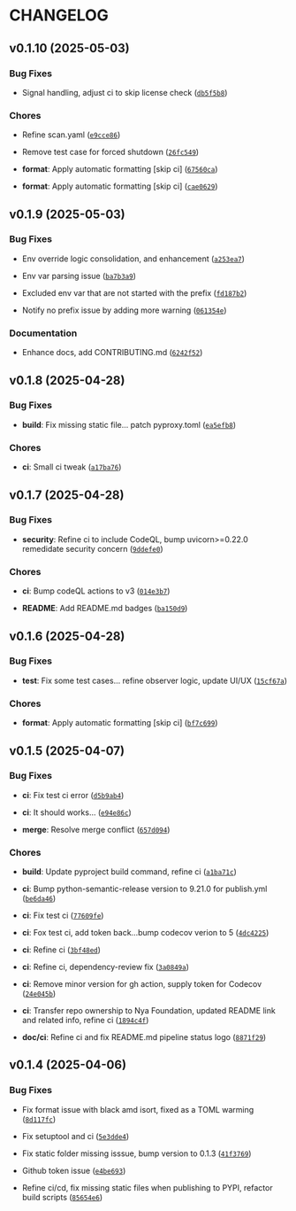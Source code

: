 # CHANGELOG


## v0.1.10 (2025-05-03)

### Bug Fixes

- Signal handling, adjust ci to skip license check
  ([`db5f5b8`](https://github.com/Nya-Foundation/NekoConf/commit/db5f5b86d348df4a239a8cf039118e18d65d297c))

### Chores

- Refine scan.yaml
  ([`e9cce86`](https://github.com/Nya-Foundation/NekoConf/commit/e9cce8618eb99d883ce3097f950dbb6216b0af5b))

- Remove test case for forced shutdown
  ([`26fc549`](https://github.com/Nya-Foundation/NekoConf/commit/26fc54974ff516486cb122ca67623b63e5ac37fb))

- **format**: Apply automatic formatting [skip ci]
  ([`67560ca`](https://github.com/Nya-Foundation/NekoConf/commit/67560ca91a4213d6a8928912026e7c7fbfe41416))

- **format**: Apply automatic formatting [skip ci]
  ([`cae0629`](https://github.com/Nya-Foundation/NekoConf/commit/cae062987b4411fe4cb5ee279bab8a69c07ac4fb))


## v0.1.9 (2025-05-03)

### Bug Fixes

- Env override logic consolidation, and enhancement
  ([`a253ea7`](https://github.com/Nya-Foundation/NekoConf/commit/a253ea7ae83513a3d4abeab1d601d7129b9eccad))

- Env var parsing issue
  ([`ba7b3a9`](https://github.com/Nya-Foundation/NekoConf/commit/ba7b3a9d77bc43dacfd3d5cedd33cc9f5a445bae))

- Excluded env var that are not started with the prefix
  ([`fd187b2`](https://github.com/Nya-Foundation/NekoConf/commit/fd187b2eb01d84ae6c446efcd184c28d75c6e14a))

- Notify no prefix issue by adding more warning
  ([`061354e`](https://github.com/Nya-Foundation/NekoConf/commit/061354e443dba54be0736aff8253f092b8dd312a))

### Documentation

- Enhance docs, add CONTRIBUTING.md
  ([`6242f52`](https://github.com/Nya-Foundation/NekoConf/commit/6242f52d3c7ed50cad30d0387b8389dacbf0ca90))


## v0.1.8 (2025-04-28)

### Bug Fixes

- **build**: Fix missing static file... patch pyproxy.toml
  ([`ea5efb8`](https://github.com/Nya-Foundation/NekoConf/commit/ea5efb81becef2d0534c6c5020db1b9bd81b1350))

### Chores

- **ci**: Small ci tweak
  ([`a17ba76`](https://github.com/Nya-Foundation/NekoConf/commit/a17ba763087be9a5034694c25d552d75070772c2))


## v0.1.7 (2025-04-28)

### Bug Fixes

- **security**: Refine ci to include CodeQL, bump uvicorn>=0.22.0 remedidate security concern
  ([`9ddefe0`](https://github.com/Nya-Foundation/NekoConf/commit/9ddefe09130b0a613ecb8c10e3cb8c4d89decdc8))

### Chores

- **ci**: Bump codeQL actions to v3
  ([`014e3b7`](https://github.com/Nya-Foundation/NekoConf/commit/014e3b737999b2b01fd46d2ea5cff3e2488a8002))

- **README**: Add README.md badges
  ([`ba150d9`](https://github.com/Nya-Foundation/NekoConf/commit/ba150d990c8a9307c3eebfd4cd13d21c67c288f3))


## v0.1.6 (2025-04-28)

### Bug Fixes

- **test**: Fix some test cases... refine observer logic, update UI/UX
  ([`15cf67a`](https://github.com/Nya-Foundation/NekoConf/commit/15cf67ad2304e4cd7ff4ed0a07c56dd8209e9967))

### Chores

- **format**: Apply automatic formatting [skip ci]
  ([`bf7c699`](https://github.com/Nya-Foundation/NekoConf/commit/bf7c699afba9a7a6eb30d006c0d743ed62ee75fd))


## v0.1.5 (2025-04-07)

### Bug Fixes

- **ci**: Fix test ci error
  ([`d5b9ab4`](https://github.com/Nya-Foundation/NekoConf/commit/d5b9ab40df1660a2cf56ecce147fab415a3eb5f9))

- **ci**: It should works...
  ([`e94e86c`](https://github.com/Nya-Foundation/NekoConf/commit/e94e86c41209c4ec19a1f04e1448f02ef3318716))

- **merge**: Resolve merge conflict
  ([`657d094`](https://github.com/Nya-Foundation/NekoConf/commit/657d0944d8a2ffba5c9a2e6acd8a2fa797160340))

### Chores

- **build**: Update pyproject build command, refine ci
  ([`a1ba71c`](https://github.com/Nya-Foundation/NekoConf/commit/a1ba71ce58598a6163faf8937933dcc1b9e3c6ea))

- **ci**: Bump python-semantic-release version to 9.21.0 for publish.yml
  ([`be6da46`](https://github.com/Nya-Foundation/NekoConf/commit/be6da467ab396a79d3520fcfc40cb1c232fc5f1b))

- **ci**: Fix test ci
  ([`77609fe`](https://github.com/Nya-Foundation/NekoConf/commit/77609feb63f9ad79c9e45c876c3195ca43073f73))

- **ci**: Fox test ci, add token back...bump codecov verion to 5
  ([`4dc4225`](https://github.com/Nya-Foundation/NekoConf/commit/4dc42257feaf6db27b326890cea5b1346d46ecb5))

- **ci**: Refine ci
  ([`3bf48ed`](https://github.com/Nya-Foundation/NekoConf/commit/3bf48ed47a63ed9d7a404b701478c613f8f94e6b))

- **ci**: Refine ci, dependency-review fix
  ([`3a0849a`](https://github.com/Nya-Foundation/NekoConf/commit/3a0849a440f9be7b32a5f9e6228ef6be45577e89))

- **ci**: Remove minor version for gh action, supply token for Codecov
  ([`24e045b`](https://github.com/Nya-Foundation/NekoConf/commit/24e045b180f3b7dd473be86548a3d1a80660ee47))

- **ci**: Transfer repo ownership to Nya Foundation, updated README link and related info, refine ci
  ([`1894c4f`](https://github.com/Nya-Foundation/NekoConf/commit/1894c4ffede0b51915645f922c90047b86c0eddc))

- **doc/ci**: Refine ci and fix README.md pipeline status logo
  ([`8871f29`](https://github.com/Nya-Foundation/NekoConf/commit/8871f299eeeae725047c718c2ecd2b30b78f0c44))


## v0.1.4 (2025-04-06)

### Bug Fixes

- Fix format issue with black amd isort, fixed as a TOML warming
  ([`8d117fc`](https://github.com/Nya-Foundation/NekoConf/commit/8d117fc1d2c6c7e7c74213f5314e3b1d6cc9613b))

- Fix setuptool and ci
  ([`5e3dde4`](https://github.com/Nya-Foundation/NekoConf/commit/5e3dde4dc4e1efb1e146a39e428176f2836b9128))

- Fix static folder missing isssue, bump version to 0.1.3
  ([`41f3769`](https://github.com/Nya-Foundation/NekoConf/commit/41f37692f814e7b3965ce498cb11d02439093a8e))

- Github token issue
  ([`e4be693`](https://github.com/Nya-Foundation/NekoConf/commit/e4be693916c47301194eba4fa494da4c9d993389))

- Refine ci/cd, fix missing static files when publishing to PYPI, refactor build scripts
  ([`85654e6`](https://github.com/Nya-Foundation/NekoConf/commit/85654e6bde57c7ece9bbef05d9ef7635cdf6ca44))
